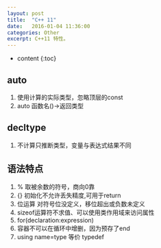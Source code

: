 ```yaml
---
layout: post
title:  "C++ 11"
date:   2016-01-04 11:36:00
categories: Other
excerpt: C++11 特性。
---
```


* content
{:toc}

## auto
1. 使用计算的实际类型，忽略顶层的const
2. auto 函数名()->返回类型
## decltype
1. 不计算只推断类型，变量与表达式结果不同
## 语法特点
01. % 取被余数的符号，商向0靠
02. {} 初始化不允许丢失精度,可用于return
03. 位运算 对符号位没定义，移位超出或负数未定义
04. sizeof运算符不求值、可以使用类作用域来访问属性
05. for(declaration:expression)
06. 容器不可以在循环中增删，因为预存了end
07. using name=type 等价 typedef
